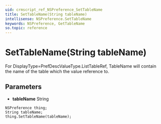 ```yaml
---
uid: crmscript_ref_NSPreference_SetTableName
title: SetTableName(String tableName)
intellisense: NSPreference.SetTableName
keywords: NSPreference, GetTableName
so.topic: reference
---
```


# SetTableName(String tableName)

For DisplayType=PrefDescValueType.ListTableRef, TableName will contain the name of the table which the value reference to.

## Parameters

* **tableName** String

```crmscript
NSPreference thing;
String tableName;
thing.SetTableName(tableName);
```

